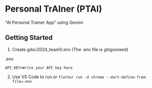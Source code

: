 # Personal TrAIner (PTAI)

"AI Personal Trainer App" using Gemini 

## Getting Started

1. Create gdsc2024_team1/.env (The .env file is gitignoreed)

.env
```
API_KEY=Write your API key here
```

2. Use VS Code to run or `flutter run -d chrome --dart-define-from-file=.env`